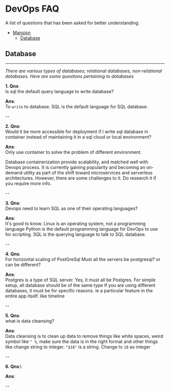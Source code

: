 #  DevOps FAQ

A list of questions that has been asked for better understanding.


- [Mansion](#mansion)
    - [Database](#database)

## Database

---
*There are various types of databases; relational databases, non-relational databases. 
Here are some questions pertaining to databases*

**1. Qns**:\
Is sql the default query language to write database?

**Ans**:\
To `write` to database.
SQL is the default language for SQL database.

--

**2. Qns**:\
Would it be more accessible for deployment if I 
write sql database in container instead of maintaining 
it in a sql cloud or local environment?

**Ans**:\
Only use container to solve the problem of different environment.

Database containerization provide scalability, and matched well with Devops process. 
It is currently gaining popularity and becoming an on-demand utility as part of the shift toward microservices and 
serverless architectures. However, there are some challenges to it. Do research it if you require more info.

--

**3. Qns**:\
Devops need to learn SQL as one of their operating languages?

**Ans**:\
It's good to know. Linux is an operating system, not a programming language
Python is the default programming language for DevOps to use for scripting.
SQL is the querying language to talk to SQL database.

--

**4. Qns**:\
For horizontal scaling of PostGreSql
Must all the servers be postgresql? or can be different?

**Ans**:\
Postgres is a type of SQL server. Yes, it must all be Postgres.
For simple setup, all database should be of the same type
If you are using different databases, it must be for specific reasons. 
ie a particular feature in the entire app itself. like timeline

--

**5. Qns**:\
what is data cleansing?

**Ans**:\
Data cleansing is to clean up data to remove things like white spaces, weird symbol like `" %`,
make sure the data is in the right format and other things like change string to integer. `"$18"` is a string. 
Change to `18` as integer

--

**6. Qns**:\

**Ans**: 

--
